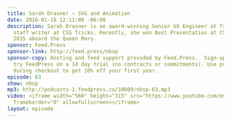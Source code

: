 ```yaml
---
title: Sarah Drasner — SVG and Animation
date: 2016-01-18 12:11:00 -06:00
description: Sarah Drasner is an award-winning Senior UX Engineer at Trulia and a
  staff writer at CSS Tricks. Recently, she won Best Presentation at CSS Dev Conf
  2015 aboard the Queen Mary.
sponsor: Feed.Press
sponsor-link: http://feed.press/nbsp
sponsor-copy: Hosting and feed support provided by Feed.Press.  Sign-up today and
  try FeedPress on a 14 day trial (no contracts or commitments). Use promo code *nbsp*
  during checkout to get 10% off your first year.
episode: 63
show: nbsp
mp3: http://podcasts-1.feedpress.co/10609/nbsp-63.mp3
video: <iframe width="560" height="315" src="https://www.youtube.com/embed/qrSStVtfRSE"
  frameborder="0" allowfullscreen></iframe>
layout: episode
---
```


